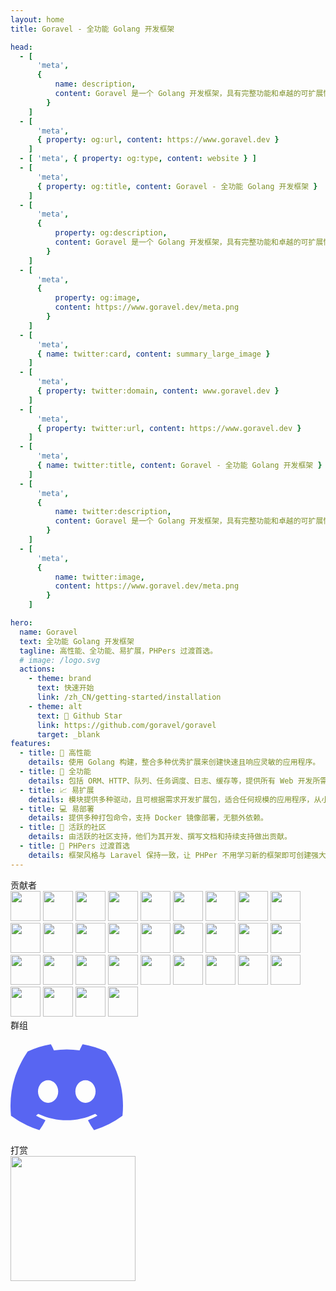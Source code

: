 ```yaml
---
layout: home
title: Goravel - 全功能 Golang 开发框架

head:
  - [
      'meta',
      {
          name: description,
          content: Goravel 是一个 Golang 开发框架，具有完整功能和卓越的可扩展性。 作为起始脚手架帮助 Gopher 快速构建自己的应用。 作为起始脚手架帮助 Gopher 快速构建自己的应用。
        }
    ]
  - [
      'meta',
      { property: og:url, content: https://www.goravel.dev }
    ]
  - [ 'meta', { property: og:type, content: website } ]
  - [
      'meta',
      { property: og:title, content: Goravel - 全功能 Golang 开发框架 }
    ]
  - [
      'meta',
      {
          property: og:description,
          content: Goravel 是一个 Golang 开发框架，具有完整功能和卓越的可扩展性。 作为起始脚手架帮助 Gopher 快速构建自己的应用。 作为起始脚手架帮助 Gopher 快速构建自己的应用。
        }
    ]
  - [
      'meta',
      {
          property: og:image,
          content: https://www.goravel.dev/meta.png
        }
    ]
  - [
      'meta',
      { name: twitter:card, content: summary_large_image }
    ]
  - [
      'meta',
      { property: twitter:domain, content: www.goravel.dev }
    ]
  - [
      'meta',
      { property: twitter:url, content: https://www.goravel.dev }
    ]
  - [
      'meta',
      { name: twitter:title, content: Goravel - 全功能 Golang 开发框架 }
    ]
  - [
      'meta',
      {
          name: twitter:description,
          content: Goravel 是一个 Golang 开发框架，具有完整功能和卓越的可扩展性。 作为起始脚手架帮助 Gopher 快速构建自己的应用。 作为起始脚手架帮助 Gopher 快速构建自己的应用。
        }
    ]
  - [
      'meta',
      {
          name: twitter:image,
          content: https://www.goravel.dev/meta.png
        }
    ]

hero:
  name: Goravel
  text: 全功能 Golang 开发框架
  tagline: 高性能、全功能、易扩展，PHPers 过渡首选。
  # image: /logo.svg
  actions:
    - theme: brand
      text: 快速开始
      link: /zh_CN/getting-started/installation
    - theme: alt
      text: 🌟 Github Star
      link: https://github.com/goravel/goravel
      target: _blank
features:
  - title: 🚀 高性能
    details: 使用 Golang 构建，整合多种优秀扩展来创建快速且响应灵敏的应用程序。
  - title: 🧰 全功能
    details: 包括 ORM、HTTP、队列、任务调度、日志、缓存等，提供所有 Web 开发所需的基本工具。
  - title: 📈 易扩展
    details: 模块提供多种驱动，且可根据需求开发扩展包，适合任何规模的应用程序，从小型项目到大型系统。
  - title: 💻 易部署
    details: 提供多种打包命令，支持 Docker 镜像部署，无额外依赖。
  - title: 👥 活跃的社区
    details: 由活跃的社区支持，他们为其开发、撰写文档和持续支持做出贡献。
  - title: 🔄 PHPers 过渡首选
    details: 框架风格与 Laravel 保持一致，让 PHPer 不用学习新的框架即可创建强大的 Golang 应用程序。致敬 Laravel！ 致敬 Laravel！
---
```


<div class="text-center mt-10 text-3xl font-bold">贡献者</div>

<div class="flex flex-wrap justify-center gap-2 mt-10" :class="$style.contributors"><a href="https://github.com/hwbrzzl" target="_blank"><img src="https://avatars.githubusercontent.com/u/24771476?v=4" width="48" height="48"></a>
<a href="https://github.com/DevHaoZi" target="_blank"><img src="https://avatars.githubusercontent.com/u/115467771?v=4" width="48" height="48"></a>
<a href="https://github.com/kkumar-gcc" target="_blank"><img src="https://avatars.githubusercontent.com/u/84431594?v=4" width="48" height="48"></a>
<a href="https://github.com/almas-x" target="_blank"><img src="https://avatars.githubusercontent.com/u/9382335?v=4" width="48" height="48"></a>
<a href="https://github.com/merouanekhalili" target="_blank"><img src="https://avatars.githubusercontent.com/u/1122628?v=4" width="48" height="48"></a>
<a href="https://github.com/hongyukeji" target="_blank"><img src="https://avatars.githubusercontent.com/u/23145983?v=4" width="48" height="48"></a>
<a href="https://github.com/sidshrivastav" target="_blank"><img src="https://avatars.githubusercontent.com/u/28773690?v=4" width="48" height="48"></a>
<a href="https://github.com/Juneezee" target="_blank"><img src="https://avatars.githubusercontent.com/u/20135478?v=4" width="48" height="48"></a>
<a href="https://github.com/dragoonchang" target="_blank"><img src="https://avatars.githubusercontent.com/u/1432336?v=4" width="48" height="48"></a>
<a href="https://github.com/dhanusaputra" target="_blank"><img src="https://avatars.githubusercontent.com/u/35093673?v=4" width="48" height="48"></a>
<a href="https://github.com/mauri870" target="_blank"><img src="https://avatars.githubusercontent.com/u/10168637?v=4" width="48" height="48"></a>
<a href="https://github.com/Marian0" target="_blank"><img src="https://avatars.githubusercontent.com/u/624592?v=4" width="48" height="48"></a>
<a href="https://github.com/ahmed3mar" target="_blank"><img src="https://avatars.githubusercontent.com/u/12982325?v=4" width="48" height="48"></a>
<a href="https://github.com/flc1125" target="_blank"><img src="https://avatars.githubusercontent.com/u/14297703?v=4" width="48" height="48"></a>
<a href="https://github.com/zzpwestlife" target="_blank"><img src="https://avatars.githubusercontent.com/u/12382180?v=4" width="48" height="48"></a>
<a href="https://github.com/juantarrel" target="_blank"><img src="https://avatars.githubusercontent.com/u/7213379?v=4" width="48" height="48"></a>
<a href="https://github.com/Kamandlou" target="_blank"><img src="https://avatars.githubusercontent.com/u/77993374?v=4" width="48" height="48"></a>
<a href="https://github.com/livghit" target="_blank"><img src="https://avatars.githubusercontent.com/u/108449432?v=4" width="48" height="48"></a>
<a href="https://github.com/jeff87218" target="_blank"><img src="https://avatars.githubusercontent.com/u/29706585?v=4" width="48" height="48"></a>
<a href="https://github.com/shayan-yousefi" target="_blank"><img src="https://avatars.githubusercontent.com/u/19957980?v=4" width="48" height="48"></a>
<a href="https://github.com/zxdstyle" target="_blank"><img src="https://avatars.githubusercontent.com/u/38398954?v=4" width="48" height="48"></a>
<a href="https://github.com/milwad-dev" target="_blank"><img src="https://avatars.githubusercontent.com/u/98118400?v=4" width="48" height="48"></a>
<a href="https://github.com/mdanialr" target="_blank"><img src="https://avatars.githubusercontent.com/u/48054961?v=4" width="48" height="48"></a>
<a href="https://github.com/KlassnayaAfrodita" target="_blank"><img src="https://avatars.githubusercontent.com/u/113383200?v=4" width="48" height="48"></a>
<a href="https://github.com/YlanzinhoY" target="_blank"><img src="https://avatars.githubusercontent.com/u/102574758?v=4" width="48" height="48"></a>
<a href="https://github.com/gouguoyin" target="_blank"><img src="https://avatars.githubusercontent.com/u/13517412?v=4" width="48" height="48"></a>
<a href="https://github.com/dzham" target="_blank"><img src="https://avatars.githubusercontent.com/u/10853451?v=4" width="48" height="48"></a>
<a href="https://github.com/praem90" target="_blank"><img src="https://avatars.githubusercontent.com/u/6235720?v=4" width="48" height="48"></a>
<a href="https://github.com/vendion" target="_blank"><img src="https://avatars.githubusercontent.com/u/145018?v=4" width="48" height="48"></a>
<a href="https://github.com/tzsk" target="_blank"><img src="https://avatars.githubusercontent.com/u/13273787?v=4" width="48" height="48"></a>
<a href="https://github.com/ycb1986" target="_blank"><img src="https://avatars.githubusercontent.com/u/12908032?v=4" width="48" height="48"></a>
</div>

<div class="flex flex-col items-center">
<div class="text-center mt-10 text-3xl font-bold">群组</div>
<div class="text-sm mt-5"> </div>
<div class="mt-10"><a href="https://discord.gg/cFc5csczzS" target="_blank">
<svg style="fill: #5865F2;" xmlns="http://www.w3.org/2000/svg" width="180" height="180" fill="currentColor" class="bi bi-discord" viewBox="0 0 16 16">
  <path d="M13.545 2.907a13.2 13.2 0 0 0-3.257-1.011.05.05 0 0 0-.052.025c-.141.25-.297.577-.406.833a12.2 12.2 0 0 0-3.658 0 8 8 0 0 0-.412-.833.05.05 0 0 0-.052-.025c-1.125.194-2.22.534-3.257 1.011a.04.04 0 0 0-.021.018C.356 6.024-.213 9.047.066 12.032q.003.022.021.037a13.3 13.3 0 0 0 3.995 2.02.05.05 0 0 0 .056-.019q.463-.63.818-1.329a.05.05 0 0 0-.01-.059l-.018-.011a9 9 0 0 1-1.248-.595.05.05 0 0 1-.02-.066l.015-.019q.127-.095.248-.195a.05.05 0 0 1 .051-.007c2.619 1.196 5.454 1.196 8.041 0a.05.05 0 0 1 .053.007q.121.1.248.195a.05.05 0 0 1-.004.085 8 8 0 0 1-1.249.594.05.05 0 0 0-.03.03.05.05 0 0 0 .003.041c.24.465.515.909.817 1.329a.05.05 0 0 0 .056.019 13.2 13.2 0 0 0 4.001-2.02.05.05 0 0 0 .021-.037c.334-3.451-.559-6.449-2.366-9.106a.03.03 0 0 0-.02-.019m-8.198 7.307c-.789 0-1.438-.724-1.438-1.612s.637-1.613 1.438-1.613c.807 0 1.45.73 1.438 1.613 0 .888-.637 1.612-1.438 1.612m5.316 0c-.788 0-1.438-.724-1.438-1.612s.637-1.613 1.438-1.613c.807 0 1.451.73 1.438 1.613 0 .888-.631 1.612-1.438 1.612"/>
</svg>
</a>
</div>
</div>

<div class="flex flex-col items-center">
<div class="text-center mt-10 text-3xl font-bold mb-5">打赏</div>
<img src="/reward.png" width="200">
</div>

<style module>
.contributors {
  padding-left: 200px;
  padding-right: 200px;

  img {
    border-radius: 50%;
  }
}

@media (max-width: 768px) {
  .contributors {
    padding: 0;
  }
}

</style>
